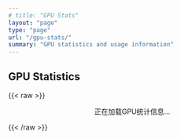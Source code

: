 ```yaml
---
# title: "GPU Stats"
layout: "page"
type: "page"
url: "/gpu-stats/"
summary: "GPU statistics and usage information"
---
```


## GPU Statistics



{{< raw >}}
<div id="gpu-stats-container">正在加载GPU统计信息...</div>



<script>
document.addEventListener("DOMContentLoaded", function() {
    fetch("https://raw.githubusercontent.com/zhijie-group/gpu_stat/master/gpu_status.json")
        .then(response => response.json())
        .then(data => {
            const container = document.getElementById("gpu-stats-container");
            container.innerHTML = data.map(machine => {
                const machineName = Object.keys(machine)[0];
                const stats = machine[machineName].split('\n').slice(1).map(line => {
                    let [gpu, utilization, mem, temp] = line.split(/\s{2,}/);
                    gpu = gpu.replace('GPU', '').trim();
                    utilization = utilization.replace('utilization', '').trim();
                    mem = mem.replace('mem', '').trim();
                    temp = temp.replace('temp', '').trim();
                    return `<tr><td>${gpu}</td><td>${utilization}</td><td>${mem}</td><td>${temp}</td></tr>`;
                }).join('');
                return `
                    <h3>Machine ${machineName}</h3>
                    <table>
                        <thead>
                            <tr>
                                <th>GPU</th>
                                <th>Utilization</th>
                                <th>Memory</th>
                                <th>Temperature</th>
                            </tr>
                        </thead>
                        <tbody>
                            ${stats}
                        </tbody>
                    </table>
                `;
            }).join('');
        })
        .catch(error => {
            console.error("Error fetching GPU stats:", error);
            const container = document.getElementById("gpu-stats-container");
            container.innerHTML = "无法加载GPU统计信息。";
        });
});
</script>

<style>
    #gpu-stats-container {
        display: flex;
        flex-direction: column;
        align-items: center;
    }
    #gpu-stats-container table {
        width: 80%; /* 设置表格宽度 */
        border-collapse: collapse;
        margin: 20px 0;
        font-size: 18px;
        text-align: center;
    }
    #gpu-stats-container th, #gpu-stats-container td {
        padding: 6px 5px;
        border: 1px solid #ddd;
    }
    #gpu-stats-container th {
        background-color: #f2f2f2;
        text-align: center; /* 表头内容居中 */
    }
    #gpu-stats-container tr:nth-child(even) {
        background-color: #f9f9f9;
    }
    #gpu-stats-container td:first-child {
        width: 30%; /* 设置第一列的宽度 */
    }
</style>

{{< /raw >}}